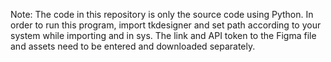 
Note: The code in this repository is only the source code using Python. 
In order to run this program, import tkdesigner and set path according to your system while importing and in sys.
The link and API token to the Figma file and assets need to be entered and downloaded separately.
